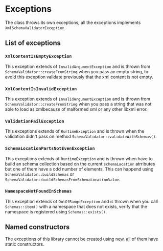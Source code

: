 # Exceptions

The class throws its own exceptions, all the exceptions implements `XmlSchemaValidatorException`.

## List of exceptions

### `XmlContentIsEmptyException`

This exception extends of `InvalidArgumentException` and is thrown from `SchemaValidator::createFromString`
when you pass an empty string, to avoid this exception validate previously that the xml content is not empty.

### `XmlContentIsInvalidException`

This exception extends of `InvalidArgumentException` and is thrown from `SchemaValidator::createFromString`
when you pass a string that was not able to load as xmlbecause of malformed xml or any other libxml error.

### `ValidationFailException`

This exceptions extends of `RuntimeException` and is thrown when the validation didn't pass on method
`SchemaValidator::validateWithSchemas()`.

### `SchemaLocationPartsNotEvenException`

This exceptions extends of `RuntimeException` and is thrown when have to build an schema collection based on
the current `schemaLocation` atrributes but one of them have a odd number of elements.
This can happend using `SchemaValidator::buildSchemas` or `SchemaValidator::buildSchemasFromSchemaLocationValue`.

### `NamespaceNotFoundInSchemas`

This exception extends of `OutOfRangeException` and is thrown when you call `Schemas::item()` with a namespace
that does not exists, verify that the namespace is registered using `Schemas::exists()`.

## Named constructors

The exceptions of this library cannot be created using new, all of them have static constructors.  
